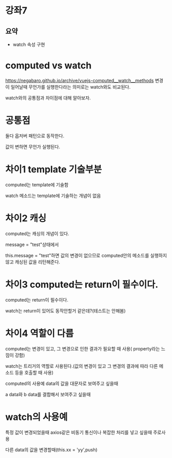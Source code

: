 # 강좌7
## 요약
- watch 속성 구현


# computed vs watch
https://negabaro.github.io/archive/vuejs-computed__watch__methods
변경이 일어날때 무언가를 실행한다라는 의미로는 watch와도 비교된다.

watch와의 공통점과 차이점에 대해 알아보자.

# 공통점
둘다 옵저버 패턴으로 동작한다.

값이 변하면 무언가 실행된다.

# 차이1 template 기술부분
computed는 template에 기술함

watch 메소드는 template에 기술하는 개념이 없음

# 차이2 캐싱
computed는 캐싱의 개념이 있다.

message = "test"상태에서

this.message = "test"하면 값의 변경이 없으므로 computed안의 메소드를 실행하지 않고 캐싱된 값을 리턴해준다.

# 차이3 computed는 return이 필수이다.
computed는 return이 필수이다.

watch는 return이 있어도 동작안할거 같은데?(테스트는 안해봄)

# 차이4 역할이 다름
computed는 변경이 있고, 그 변경으로 인한 결과가 필요할 때 사용( property라는 느낌이 강함)

watch는 트리거의 역할로 사용된다.(값의 변경이 있고 그 변경의 결과에 따라 다른 메소드 등을 호출할 때 사용)

computed의 사용예
data의 값을 대문자로 보여주고 싶을때

a data와 b data를 결합해서 보여주고 싶을때

# watch의 사용예
특정 값이 변경되었을때 axios같은 비동기 통신이나 복잡한 처리를 넣고 싶을때 주로사용

다른 data의 값을 변경할때(this.xx = 'yy',push)